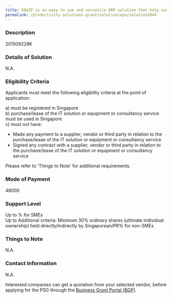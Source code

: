 ```yaml
---
title: EQUIP is an easy to use and versatile ERP solution that help companies revolutionize their business into insightful and intelligent enterprises by reducing paperwork, providing in depth business analytics and automating manual labor.   Our package comprises automated solutions for CRM, Sales, Purchase, Inventory, and Accounting. These modern ERP solutions assist companies to win their markets with advanced analytics, data management, real-time processing, and automation.
permalink: /productivity-solutions-grant/solutionrepo/solution2049
---
```


### Description

201509228K

### Details of Solution

N.A.

### Eligibility Criteria

Applicants must meet the following eligibility criteria at the point of application:

a) must be registered in Singapore <br>
b) purchase/lease of the IT solution or equipment or consultancy service must be used in Singapore <br>
c) must not have:
- Made any payment to a supplier, vendor or third party in relation to the purchase/lease of the IT solution or equipment or consultancy service
- Signed any contract with a supplier, vendor or third party in relation to the purchase/lease of the IT solution or equipment or consultancy service

Please refer to 'Things to Note' for additional requirements.

### Mode of Payment
48000

### Support Level
Up to % for SMEs <br>
Up to Additional criteria: 
Minimum 30% ordinary shares (ultimate individual ownership) held directly/indirectly by Singaporean/PR% for non-SMEs

### Things to Note
N.A.

### Contact Information
N.A.

Interested companies can get a quotation from your selected vendor, before applying for the PSG through the <a target='_blank' rel='noopener' href='https://www.businessgrants.gov.sg/'>Business Grant Portal (BGP)</a>.
